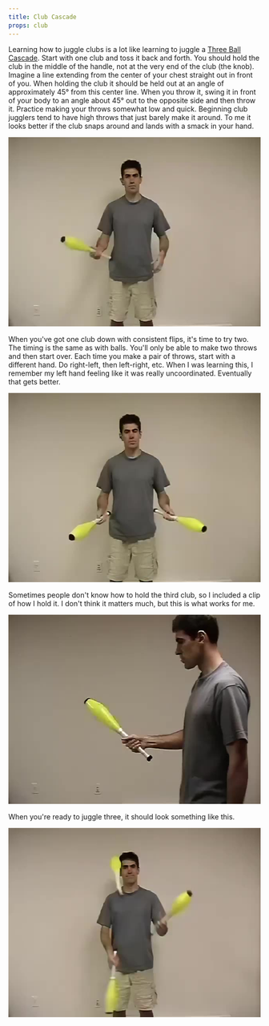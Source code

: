 ```yaml
---
title: Club Cascade
props: club
---
```

Learning how to juggle clubs is a lot like learning to juggle a [Three Ball Cascade](site/en/cascade/README.md). Start with one club and toss it back and forth. You should hold the club in the middle of the handle, not at the very end of the club (the knob). Imagine a line extending from the center of your chest straight out in front of you. When holding the club it should be held out at an angle of approximately 45° from this center line. When you throw it, swing it in front of your body to an angle about 45° out to the opposite side and then throw it. Practice making your throws somewhat low and quick. Beginning club jugglers tend to have high throws that just barely make it around. To me it looks better if the club snaps around and lands with a smack in your hand.

![Learning the cascade - one club](site/videos/poster/oneclub.jpg)

When you've got one club down with consistent flips, it's time to try two. The timing is the same as with balls. You'll only be able to make two throws and then start over. Each time you make a pair of throws, start with a different hand. Do right-left, then left-right, etc. When I was learning this, I remember my left hand feeling like it was really uncoordinated. Eventually that gets better.

![Learning the cascade - two clubs](site/videos/poster/twoclubs.jpg)

Sometimes people don't know how to hold the third club, so I included a clip of how I hold it. I don't think it matters much, but this is what works for me.

![Holding two clubs](site/videos/poster/holdingtwoclubs.jpg)

When you're ready to juggle three, it should look something like this.

![Cascade](site/videos/poster/clubcascade.jpg)

